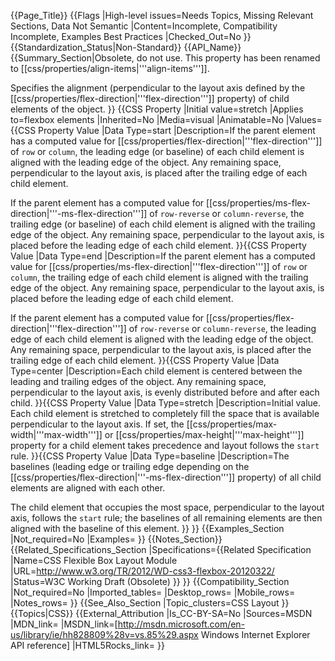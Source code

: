 {{Page_Title}}
{{Flags
|High-level issues=Needs Topics, Missing Relevant Sections, Data Not Semantic
|Content=Incomplete, Compatibility Incomplete, Examples Best Practices
|Checked_Out=No
}}
{{Standardization_Status|Non-Standard}}
{{API_Name}}
{{Summary_Section|Obsolete, do not use. This property has been renamed to [[css/properties/align-items|'''align-items''']].

Specifies the alignment (perpendicular to the layout axis defined by the [[css/properties/flex-direction|'''flex-direction''']] property) of child elements of the object.
}}
{{CSS Property
|Initial value=stretch
|Applies to=flexbox elements
|Inherited=No
|Media=visual
|Animatable=No
|Values={{CSS Property Value
|Data Type=start
|Description=If the parent element has a computed value for [[css/properties/flex-direction|'''flex-direction''']] of <code>row</code> or <code>column</code>, the leading edge (or baseline) of each child element is aligned with the leading edge of the object. Any remaining space, perpendicular to the layout axis, is placed after the trailing edge of each child element.

If the parent element has a computed value for [[css/properties/ms-flex-direction|'''-ms-flex-direction''']] of <code>row-reverse</code> or <code>column-reverse</code>, the trailing edge (or baseline) of each child element is aligned with the trailing edge of the object. Any remaining space, perpendicular to the layout axis, is placed before the leading edge of each child element.
}}{{CSS Property Value
|Data Type=end
|Description=If the parent element has a computed value for [[css/properties/ms-flex-direction|'''flex-direction''']] of <code>row</code> or <code>column</code>, the trailing edge of each child element is aligned with the trailing edge of the object. Any remaining space, perpendicular to the layout axis, is placed before the leading edge of each child element.

If the parent element has a computed value for [[css/properties/flex-direction|'''flex-direction''']] of <code>row-reverse</code> or <code>column-reverse</code>, the leading edge of each child element is aligned with the leading edge of the object. Any remaining space, perpendicular to the layout axis, is placed after the trailing edge of each child element.
}}{{CSS Property Value
|Data Type=center
|Description=Each child element is centered between the leading and trailing edges of the object. Any remaining space, perpendicular to the layout axis, is evenly distributed before and after each child.
}}{{CSS Property Value
|Data Type=stretch
|Description=Initial value. Each child element is stretched to completely fill the space that is available perpendicular to the layout axis. If set, the [[css/properties/max-width|'''max-width''']] or [[css/properties/max-height|'''max-height''']] property for a child element takes precedence and layout follows the  <code>start</code> rule.
}}{{CSS Property Value
|Data Type=baseline
|Description=The baselines (leading edge or trailing edge depending on the [[css/properties/flex-direction|'''-ms-flex-direction''']] property)  of all child elements are aligned with each other. 

The child element that occupies the most space, perpendicular to the layout axis, follows the <code>start</code> rule; the baselines of all remaining elements are then aligned with the baseline of this element.
}}
}}
{{Examples_Section
|Not_required=No
|Examples=
}}
{{Notes_Section}}
{{Related_Specifications_Section
|Specifications={{Related Specification
|Name=CSS Flexible Box Layout Module
|URL=http://www.w3.org/TR/2012/WD-css3-flexbox-20120322/
|Status=W3C Working Draft (Obsolete)
}}
}}
{{Compatibility_Section
|Not_required=No
|Imported_tables=
|Desktop_rows=
|Mobile_rows=
|Notes_rows=
}}
{{See_Also_Section
|Topic_clusters=CSS Layout
}}
{{Topics|CSS}}
{{External_Attribution
|Is_CC-BY-SA=No
|Sources=MSDN
|MDN_link=
|MSDN_link=[http://msdn.microsoft.com/en-us/library/ie/hh828809%28v=vs.85%29.aspx Windows Internet Explorer API reference]
|HTML5Rocks_link=
}}